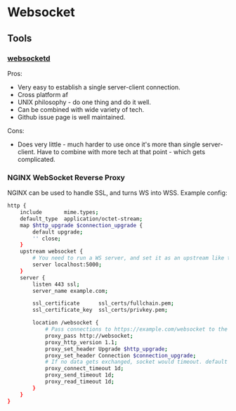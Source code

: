 Websocket
====

## Tools

### [websocketd](https://github.com/joewalnes/websocketd)

Pros: 

- Very easy to establish a single server-client connection.
- Cross platform af
- UNIX philosophy - do one thing and do it well.
- Can be combined with wide variety of tech.
- Github issue page is well maintained.

Cons:
- Does very little - much harder to use once it's more than single server-client. Have to combine with more tech at that point - which gets complicated.

### NGINX WebSocket Reverse Proxy

NGINX can be used to handle SSL, and turns WS into WSS. Example config:

```bash
http {
    include       mime.types;
    default_type  application/octet-stream;
    map $http_upgrade $connection_upgrade {
        default upgrade;
        '' close;
    }
    upstream websocket {
        # You need to run a WS server, and set it as an upstream like this
        server localhost:5000;
    }
    server {
        listen 443 ssl;
        server_name example.com;

        ssl_certificate      ssl_certs/fullchain.pem;
        ssl_certificate_key  ssl_certs/privkey.pem;

        location /websocket {
            # Pass connections to https://example.com/websocket to the internal WS server
            proxy_pass http://websocket;
            proxy_http_version 1.1;
            proxy_set_header Upgrade $http_upgrade;
            proxy_set_header Connection $connection_upgrade;
            # If no data gets exchanged, socket would timeout. default timeout is 60s.
            proxy_connect_timeout 1d;
            proxy_send_timeout 1d;
            proxy_read_timeout 1d;
        }
    }
}

```